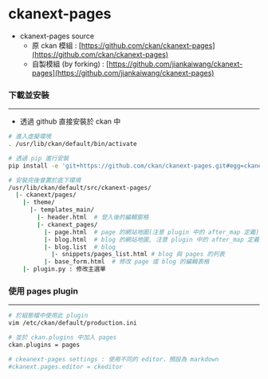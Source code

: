 # ckanext-pages

<script type="text/javascript" src="../js/general.js"></script>

* ckanext-pages source 
  * 原 ckan 模組 : [https://github.com/ckan/ckanext-pages](https://github.com/ckan/ckanext-pages) 
  * 自製模組 (by forking) : [https://github.com/jiankaiwang/ckanext-pages](https://github.com/jiankaiwang/ckanext-pages)

### 下載並安裝
---

* 透過 github 直接安裝於 ckan 中

```bash
# 進入虛擬環境
. /usr/lib/ckan/default/bin/activate

# 透過 pip 進行安裝
pip install -e 'git+https://github.com/ckan/ckanext-pages.git#egg=ckanext-pages'

# 安裝完後會置於底下環境
/usr/lib/ckan/default/src/ckanext-pages/
  |- ckanext/pages/
    |- theme/
      |- templates_main/
        |- header.html	# 登入後的編輯窗格
        |- ckanext_pages/
          |- page.html  # page 的網站地圖(注意 plugin 中的 after_map 定義), 主呈現頁面
          |- blog.html  # blog 的網站地圖, 注意 plugin 中的 after_map 定義
          |- blog.list  # blog 
            |- snippets/pages_list.html # blog 與 pages 的列表
          |- base_form.html  # 修改 page 或 blog 的編輯表格
    |- plugin.py : 修改主選單
```

### 使用 pages plugin
---

```bash
# 於組態檔中使用此 plugin
vim /etc/ckan/default/production.ini

# 並於 ckan.plugins 中加入 pages
ckan.plugins = pages

# ckeanext-pages settings : 使用不同的 editor，預設為 markdown
#ckanext.pages.editor = ckeditor
```









